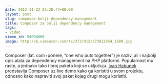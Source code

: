 ```yaml
---
date: 2012-11-22 22:28:47+00:00
layout: post
slug: composer-bolji-dependency-management
title: Composer za bolji dependency management
tags:
- video
vimeo_id: 54094660
image: http://b.vimeocdn.com/ts/373/912/373912954_1280.jpg
---
```


Composer (lat. com+ponere, “one who puts together”) je naziv, ali i najbolji opis alata za dependency management na PHP platformi. Popularnost mu raste, a jednako tako i broj paketa koji se uključuju. [Ivan Habunek](http://twitter.com/ihabunek) predstavlja Composer uz live demo kako ga koristiti u svom projektu, odnosno kako napraviti svoj paket kojeg drugi mogu koristiti.


